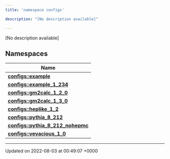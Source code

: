 ```yaml
---
title: 'namespace configs'

description: "[No description available]"

---
```







[No description available]

## Namespaces

| Name           |
| -------------- |
| **[configs::example](/documentation/code/main/namespaces/namespaceconfigs_1_1example/)**  |
| **[configs::example_1_234](/documentation/code/main/namespaces/namespaceconfigs_1_1example__1__234/)**  |
| **[configs::gm2calc_1_2_0](/documentation/code/main/namespaces/namespaceconfigs_1_1gm2calc__1__2__0/)**  |
| **[configs::gm2calc_1_3_0](/documentation/code/main/namespaces/namespaceconfigs_1_1gm2calc__1__3__0/)**  |
| **[configs::heplike_1_2](/documentation/code/main/namespaces/namespaceconfigs_1_1heplike__1__2/)**  |
| **[configs::pythia_8_212](/documentation/code/main/namespaces/namespaceconfigs_1_1pythia__8__212/)**  |
| **[configs::pythia_8_212_nohepmc](/documentation/code/main/namespaces/namespaceconfigs_1_1pythia__8__212__nohepmc/)**  |
| **[configs::vevacious_1_0](/documentation/code/main/namespaces/namespaceconfigs_1_1vevacious__1__0/)**  |






-------------------------------

Updated on 2022-08-03 at 00:49:07 +0000